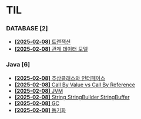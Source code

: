 # TIL
 
### DATABASE [2]
- [**[2025-02-08]**  트랜잭션](https://github.com/A-lass/TIL/blob/main/DATABASE/트랜잭션.md)
- [**[2025-02-08]**  관계 데이터 모델](https://github.com/A-lass/TIL/blob/main/DATABASE/관계_데이터_모델.md)
### Java [6]
- [**[2025-02-08]**  추상클래스와 인터페이스](https://github.com/A-lass/TIL/blob/main/Java/추상클래스와_인터페이스.md)
- [**[2025-02-08]**  Call By Value vs Call By Reference](https://github.com/A-lass/TIL/blob/main/Java/Call_By_Value_vs_Call_By_Reference.md)
- [**[2025-02-08]**  JVM](https://github.com/A-lass/TIL/blob/main/Java/JVM.md)
- [**[2025-02-08]**  String StringBuilder StringBuffer](https://github.com/A-lass/TIL/blob/main/Java/String_StringBuilder_StringBuffer.md)
- [**[2025-02-08]**  GC](https://github.com/A-lass/TIL/blob/main/Java/GC.md)
- [**[2025-02-08]**  동기화](https://github.com/A-lass/TIL/blob/main/Java/동기화.md)
